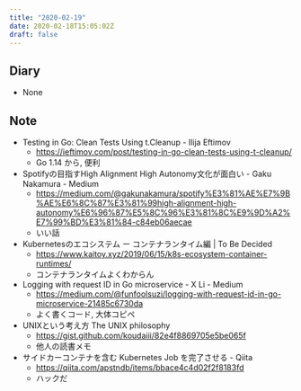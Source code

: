 ```yaml
---
title: "2020-02-19"
date: 2020-02-18T15:05:02Z
draft: false
---
```


## Diary

* None

## Note

* Testing in Go: Clean Tests Using t.Cleanup - Ilija Eftimov
  * https://ieftimov.com/post/testing-in-go-clean-tests-using-t-cleanup/
  * Go 1.14 から, 便利
* Spotifyの目指すHigh Alignment High Autonomy文化が面白い - Gaku Nakamura - Medium
  * https://medium.com/@gakunakamura/spotify%E3%81%AE%E7%9B%AE%E6%8C%87%E3%81%99high-alignment-high-autonomy%E6%96%87%E5%8C%96%E3%81%8C%E9%9D%A2%E7%99%BD%E3%81%84-c84eb06aecae
  * いい話
* Kubernetesのエコシステム ー コンテナランタイム編 | To Be Decided
  * https://www.kaitoy.xyz/2019/06/15/k8s-ecosystem-container-runtimes/
  * コンテナランタイムよくわからん
* Logging with request ID in Go microservice - X Li - Medium
  * https://medium.com/@funfoolsuzi/logging-with-request-id-in-go-microservice-21485c6730da
  * よく書くコード, 大体コピペ
* UNIXという考え方 The UNIX philosophy
  * https://gist.github.com/koudaiii/82e4f8869705e5be065f
  * 他人の読書メモ
* サイドカーコンテナを含む Kubernetes Job を完了させる - Qiita
   * https://qiita.com/apstndb/items/bbace4c4d02f2f8183fd
   * ハックだ